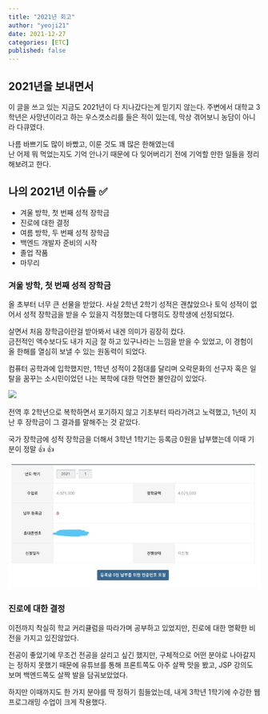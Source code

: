 ```yaml
---
title: "2021년 회고"
author: "yeoji21"
date: 2021-12-27
categories: [ETC]
published: false
---
```


## 2021년을 보내면서

이 글을 쓰고 있는 지금도 2021년이 다 지나갔다는게 믿기지 않는다. 주변에서 대학교 3학년은 사망년이라고 하는 우스갯소리를 들은 적이 있는데, 막상 겪어보니 농담이 아니라 다큐였다.

나름 바쁘기도 많이 바빴고, 이룬 것도 꽤 많은 한해였는데  
난 어제 뭐 먹었는지도 기억 안나기 때문에 다 잊어버리기 전에 기억할 만한 일들을 정리해보려고 한다.  


## 나의 2021년 이슈들  :white_check_mark:
- 겨울 방학, 첫 번째 성적 장학금
- 진로에 대한 결정
- 여름 방학, 두 번째 성적 장학금
- 백엔드 개발자 준비의 시작
- 졸업 작품
- 마무리

### 겨울 방학, 첫 번째 성적 장학금
올 초부터 너무 큰 선물을 받았다. 사실 2학년 2학기 성적은 괜찮았으나 토익 성적이 없어서 성적 장학금을 받을 수 있을지 걱정했는데 다행히도 장학생에 선정되었다.

살면서 처음 장학금이란걸 받아봐서 내겐 의미가 굉장히 컸다.  
금전적인 액수보다도 내가 지금 잘 하고 있구나라는 느낌을 받을 수 있었고, 이 경험이 올 한해를 열심히 보낼 수 있는 원동력이 되었다.

컴퓨터 공학과에 입학했지만, 1학년 성적이 2점대를 달리며 오락문화의 선구자 혹은 일탈을 꿈꾸는 소시민이었던 나는 복학에 대한 막연한 불안감이 있었다.

<img src="https://img.etoday.co.kr/pto_db/2013/01/600/20130103072259_253131_500_388.jpg" width=300>

전역 후 2학년으로 복학하면서 포기하지 않고 기초부터 따라가려고 노력했고, 1년이 지난 후 장학금이 그 결과를 말해주는 것 같았다.

국가 장학금에 성적 장학금을 더해서 3학년 1학기는 등록금 0원을 납부했는데 이때 기분이 정말 :+1: :+1:

<img src="assets/../../../assets/img/img1.jpeg" width=600>

<br>

### 진로에 대한 결정

이전까지 착실히 학교 커리큘럼을 따라가며 공부하고 있었지만, 진로에 대한 명확한 비전을 가지고 있진않았다.

전공이 좋았기에 무조건 전공을 살리고 싶긴 했지만, 구체적으로 어떤 분야로 나아갈지는 정하지 못했기 때문에 유튜브를 통해 프론트쪽도 아주 살짝 맛을 봤고, JSP 강의도 보며 백엔드쪽도 살짝 발을 담궈보았었다.

하지만 이때까지도 한 가지 분야를 딱 정하기 힘들었는데, 내게 3학년 1학기에 수강한 웹 프로그래밍 수업이 크게 작용했다.

